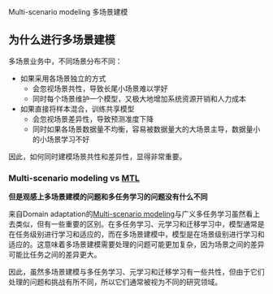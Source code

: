 Multi-scenario modeling 多场景建模

## 为什么进行多场景建模

多场景业务中，不同场景分布不同：

- 如果采用各场景独立的方式
	- 会忽视场景共性，导致长尾小场景难以学好
	- 同时每个场景维护一个模型，又极大地增加系统资源开销和人力成本
- 如果直接将样本混合，训练共享模型
	- 会忽视场景差异性，导致预测准度下降
	- 同时如果各场景数据量不均衡，容易被数据量大的大场景主导，数据量小的小场景学习不好

因此，如何同时建模场景共性和差异性，显得非常重要。

### Multi-scenario modeling vs [MTL](../../General%20Multi-Task%20Learning/General%20Multi-Task%20Learning.md)

**但是观感上多场景建模的问题和多任务学习的问题没有什么不同**

来自Domain adaptation的[Multi-scenario modeling](.md)与广义多任务学习虽然看上去类似，但有一些重要的区别。在多任务学习、元学习和迁移学习中，模型通常是在任务级别进行学习和适应的，而在多场景建模中，模型是在场景级别进行学习和适应的。这意味着多场景建模需要处理的问题可能更加复杂，因为场景之间的差异可能比任务之间的差异更大。

因此，虽然多场景建模与多任务学习、元学习和迁移学习有一些共性，但由于它们处理的问题和挑战有所不同，所以它们通常被视为不同的研究领域。
